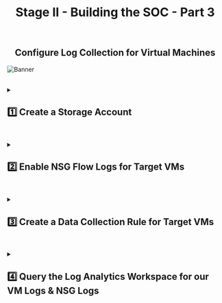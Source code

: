 <br>

<h1 align="center">Stage II - Building the SOC - Part 3</h1>

<br>

<h2 align="center"> Configure Log Collection for Virtual Machines</h2>

![Banner](https://github.com/user-attachments/assets/aed12083-4d26-499f-80b5-8a9e1db584f7)
<br />
<br />

<details close> 
<summary> <h2>1️⃣ Create a Storage Account</h2> </summary>
<br>
  
We'll first create an **Azure Storage Account** ➜ for us to later place the **NSG Flow Logs**.

<br>

>   <details close> 
>   
> **<summary> 💡 Note</summary>**
> 
> The Storage Account Name must be globally unique.
> 
>   </details>

<br>

![azure portal](https://github.com/user-attachments/assets/075f495e-6c91-4b9a-996e-ebadfd86db66)

<br>

⚠️ Make sure the Storage Account is in the **Same Region** as the Target Virtual Machines!

<br>

![azure portal](https://github.com/user-attachments/assets/075f495e-6c91-4b9a-996e-ebadfd86db66)

<br>

  </details>

<h2></h2>

<details close> 
<summary> <h2>2️⃣ Enable NSG Flow Logs for Target VMs</h2> </summary>
<br>

Go to **"Network Security Groups"** ➜ pick one of the NSGs attached a target VM.

Go to the **"NSG flow logs"** blade ➜ and click on the **"Create flow log"** button:

<br>

![azure portal](https://github.com/user-attachments/assets/075f495e-6c91-4b9a-996e-ebadfd86db66)

<br>

Click on ➕ **Select resource**

Select both ☑️ ```windows-vm-nsg``` & ☑️ ```linux-vm-nsg``` ➜ **Confirm selection**

<br>

![azure portal](https://github.com/user-attachments/assets/075f495e-6c91-4b9a-996e-ebadfd86db66)

<br>

  </details>

<h2></h2>

<details close> 
<summary> <h2>3️⃣ Create a Data Collection Rule for Target VMs</h2> </summary>
<br>

First ➜ make sure the **Target VMs are Running**.

<br>

>   <details close> 
>   
> **<summary> 💡 Note</summary>**
> 
> The Microsoft Defender will:
> 
> - Either **Automatically Install the Agent to the VMs** once they are running
> 
> - Or if not ➜ you can **Manually Install it** later.
> 
>   </details>

<br>

Next ➜ go to our Log Analytics Workspacethe

Inside the **"Agents"** blade ➜ click on the **"Data Collection Rules"** button

<br>

![azure portal](https://github.com/user-attachments/assets/075f495e-6c91-4b9a-996e-ebadfd86db66)

<br>

We'll then **"Create data collection rule"**:

<br>

![azure portal](https://github.com/user-attachments/assets/075f495e-6c91-4b9a-996e-ebadfd86db66)

<br>

We'll create the New Data Collection Rule with the following details:
- **Rule Name**: ```dcr-all-vms``` ➜ 💡 this stands for 1 single DCR that will apply to all of our VMs
- **Resource group**: ```RG-Cyber-Lab```
- **Region**: ```East US``` ➜ ⚠️ make sure you put it in the **Same Region as you Target VMs**, otherwise it won't work!
- **Platform Type**: ⦿ **All**

Then click **"Next"** to reach the **Resources** tab:

<br>

![azure portal](https://github.com/user-attachments/assets/075f495e-6c91-4b9a-996e-ebadfd86db66)

<br>

For the Resources we're going to ➕ **Add Resources**:

<br>

![azure portal](https://github.com/user-attachments/assets/075f495e-6c91-4b9a-996e-ebadfd86db66)

<br>

Now expand the **> RG-Cyber Lab** Resource Group ➜ and select ☑️ for both of our VMs ➜ click **"Apply"**:

<br>

![azure portal](https://github.com/user-attachments/assets/075f495e-6c91-4b9a-996e-ebadfd86db66)

<br>

Click **"Next: Collect and deliver >"**

<br>

![azure portal](https://github.com/user-attachments/assets/075f495e-6c91-4b9a-996e-ebadfd86db66)

<br>

💡 This is where we'll specify which Logs from within the VMs we're going to collect.

So we'll click on the ➕ **Add data source** button:

We'll do the **"Linux Syslog"** first.

In this Lab, the only Logs we're going to Collect from the Linux VM are the ```LOG_AUTH``` Logs.

<br>

>   <details close> 
>   
> **<summary> 💡 </summary>**
>   
> The AUTH LOGS are the Logs we inspected earlier ➜ where we saw all the **SSH Failure Attempts**.
> 
> For the data source settings, when selecting the **"Minimum log level"** ➜ this signifies the level of logging we want to collect:
> 
> DEBUG essentially means "collect everything", and then in kind of scales down towards EMERG which means "only collect critical logs".
> 
>   </details>

<br>

So for **LOG_AUTH** ➜ leave the **"Minimum log level"** at ```LOG_DEBUG``` ➜ meaning we'll collect all the Auth Logs.

And then we'll select ```LOG_DEBUG``` for the rest of the Log Types.

After setting that up ➜ click on the **"Next : Destination"** button:

<br>

![azure portal](https://github.com/user-attachments/assets/075f495e-6c91-4b9a-996e-ebadfd86db66)

<br>

For **Destination** ➜ make sure you're sending the data to your actual **LAW**, not the random one that was created! ⚠️

Click **"Add data source"**:

<br>

![azure portal](https://github.com/user-attachments/assets/075f495e-6c91-4b9a-996e-ebadfd86db66)

<br>

Now click on the ➕ **Add data source** button again:

<br>

![azure portal](https://github.com/user-attachments/assets/075f495e-6c91-4b9a-996e-ebadfd86db66)

<br>

The next one is going to be **"Windows Event Logs"**.

<br>

>   <details close> 
>   
> **<summary> 💡 </summary>**
>   
> This might be hard to remember, but back when we were configuring SQL logging for the SQL Server Database ➜  the SQL Logs appeared on the Application Event Log ➜ under Information
> 
> And then for Security ➜  Audit Success & Audit Failure ➜  this is when someone tries to Remote Desktop into our Windows VM or tries to Map a File Share.
> 
>   </details>

<br>

We're going to select the ☑️ **Information** Logs from **"Application"** type.

And also select the ☑️ **Audit Success** & ☑️ **Audit Failure** Logs from the **"Security"** type.

<br>

<h2></h2>

<br>

>   <details close> 
>   
> **<summary> 💡 Summary</summary>**
>   
> Next we're going to add **Special Data Sources** to our **Data Collection Rule**.
>   
> It will Log whenever somebody messes with the Windows Firewall ➜ like if they Turn Off the Firewall for example.
> 
> And also when Malware is discovered in the Virtual Machines ➜ it will create and pull those Logs out as well.
> 
>   </details>

<br>

We'll go back to our **Log Analytics Wokspace** ➜ click on the **"Agents"** blade ➜ and then on the **"Data Collection Rules"** Button.

Click on the Data Collection Rule that we just created ➜ ```dcr-all-vms```

Then we'll go to the **"Data Sources"** blade ➜ and click on the **"Windows Event Logs"** Data Source:

This time instead of **"Basic"** we'll go to **"Custom"**.

<br>

>   <details close> 
>   
> **<summary> 📝 Explanation</summary>**
>   
> We can see in the image below the XPath queries that we previously selected ➜ under **Event Logs**.
>   
> Think of an XPath query as Microsoft's "convention" for specifying which Logs (Application & Security in this case) and which "Sub-Logs" inside of those two we want to capture.
> 
> So in order for us to Collect Logs from the Firewall, as well as the actual Defender Anti-Malware on the Virtual Machines ➜ we have to use this XPath syntax convention to specify which Logs to capture.
> 
>   </details>

<br>

![azure portal](https://github.com/user-attachments/assets/075f495e-6c91-4b9a-996e-ebadfd86db66)

<br>

We want to configure our **Data Collection Rule** so that:

1. If Malware is discovered ➜ a Log is created and it's forwarded into our Log Analytics Workspace:

Copy the following **Windows Defender Malware Detection XPath Query**.

```commandline
Microsoft-Windows-Windows Defender/Operational!*[System[(EventID=1116 or EventID=1117)]]
```
<br>

And now add it to the **Add Data Source Section**:

<br>

![azure portal](https://github.com/user-attachments/assets/42c1fe46-b2c3-4330-8a86-bd32748cb890)

<br>

2. Also if the Firewall is disabled or messed with ➜ we want the Firewall Logs to be forwarded to our Log Analytics Workspace as well:

Copy the following **Windows Firewall Tampering Detection XPath Query**.

```commandline
Microsoft-Windows-Windows Firewall With Advanced Security/Firewall!*[System[(EventID=2003)]]
```
<br>

Again ➜ we'll add it to the **Add Data Source Section**:.

Click **"Save"** and we've successfully configured our Data Collection Rule with "Special Forwarding" ✅

<br>

<h2></h2>

<br>

This is all we need for the **Windows Event Logs** ➜ so then we'll click on **"Next : Destination"**:

Once again ➜ for **Destination** ➜ we need to make sure we put our actual LAW ```LAW-Cyber-Lab-01```.

Then Add the data source:

We can now **"Review + create"** to Create the Data Collection Rule:

<br>

![azure portal](https://github.com/user-attachments/assets/42c1fe46-b2c3-4330-8a86-bd32748cb890)

<br>

✅ Data Collection Rule successfully Configured and Deployed

<br>

![azure portal](https://github.com/user-attachments/assets/42c1fe46-b2c3-4330-8a86-bd32748cb890)

<br>

If you check back to our Log Analytics Workspace ➜ go to the **"Agents"** blade:

✅ The Agents should have already been Deployed and Successfully Installed on the Target Virtual Machines

## Windows VM: 

<br>

![azure portal](https://github.com/user-attachments/assets/42c1fe46-b2c3-4330-8a86-bd32748cb890)

<br>

## Linux VM: 

<br>

![azure portal](https://github.com/user-attachments/assets/42c1fe46-b2c3-4330-8a86-bd32748cb890)

<br>

  </details>

<h2></h2>

<details close> 
<summary> <h2>4️⃣ Query the Log Analytics Workspace for our VM Logs & NSG Logs</h2> </summary>
<br>

Ideally at this point ➜ you would start Querying Log Analytics Workspace.

We'll Query for Logs from the VMs and their respective NSGs ➜ to make sure the Logs are coming in:

- ```Syslog``` (Linux)

- ```SecurityEvent``` (Windows)

- ```AzureNetworkAnalytics_C``` (NSGs)

<br>

## Syslog:

<br>

![azure portal](https://github.com/user-attachments/assets/42c1fe46-b2c3-4330-8a86-bd32748cb890)

<br>

## SecurityEvent:

<br>

![azure portal](https://github.com/user-attachments/assets/42c1fe46-b2c3-4330-8a86-bd32748cb890)

<br>

## AzureNetworkAnalytics_C:

<br>

![azure portal](https://github.com/user-attachments/assets/42c1fe46-b2c3-4330-8a86-bd32748cb890)

<br>

  </details>

<h2></h2>

<br>

<br>

<br>

<br>

<br>

<br>

<br>
  
<br>
